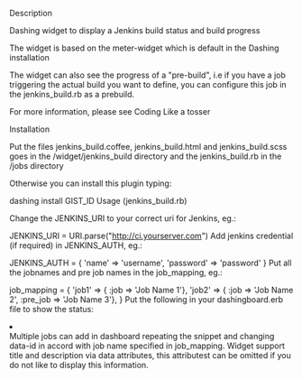 Description

Dashing widget to display a Jenkins build status and build progress

The widget is based on the meter-widget which is default in the Dashing installation

The widget can also see the progress of a "pre-build", i.e if you have a job triggering the actual build you want to define, you can configure this job in the jenkins_build.rb as a prebuild.

For more information, please see Coding Like a tosser

Installation

Put the files jenkins_build.coffee, jenkins_build.html and jenkins_build.scss goes in the /widget/jenkins_build directory and the jenkins_build.rb in the /jobs directory

Otherwise you can install this plugin typing:

dashing install GIST_ID
Usage (jenkins_build.rb)

Change the JENKINS_URI to your correct uri for Jenkins, eg.:

JENKINS_URI = URI.parse("http://ci.yourserver.com")
Add jenkins credential (if required) in JENKINS_AUTH, eg.:

JENKINS_AUTH = {
  'name' => 'username',
  'password' => 'password'
}
Put all the jobnames and pre job names in the job_mapping, eg.:

job_mapping = {
  'job1' => { :job => 'Job Name 1'},
  'job2' => { :job => 'Job Name 2', :pre_job => 'Job Name 3'},
}
Put the following in your dashingboard.erb file to show the status:

<li data-row="1" data-col="1" data-sizex="1" data-sizey="1">
  <div data-id="job1" data-view="JenkinsBuild" data-title="Build title" data-description="A little description of build" data-min="0" data-max="100"></div>
</li>
Multiple jobs can add in dashboard repeating the snippet and changing data-id in accord with job name specified in job_mapping. Widget support title and description via data attributes, this attributest can be omitted if you do not like to display this information.